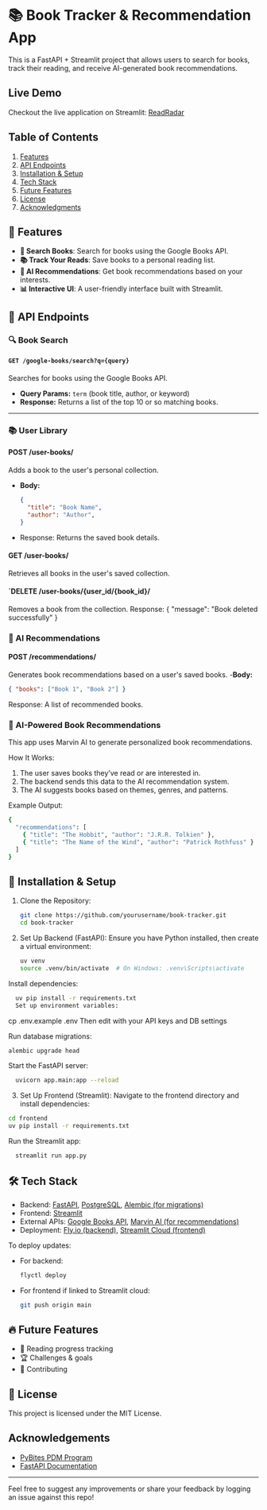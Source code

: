 # 📚 Book Tracker & Recommendation App

This is a FastAPI + Streamlit project that allows users to search for books, track their reading, and receive AI-generated book recommendations.

## Live Demo

Checkout the live application on Streamlit: [ReadRadar](https://booktracking-huv5uj2rm5ec4rqgbf6tgn.streamlit.app)

## Table of Contents
1. [Features](#features)
2. [API Endpoints](#API-Endpoints)
3. [Installation & Setup](#Installation-&-Setup)
4. [Tech Stack](#Tech-Stack)
5. [Future Features](#future-features)
6. [License](#license)
7. [Acknowledgments](#acknowledgments)

## 🚀 Features

- **📖 Search Books**: Search for books using the Google Books API.
- **📚 Track Your Reads**: Save books to a personal reading list.
- **🤖 AI Recommendations**: Get book recommendations based on your interests.
- **📊 Interactive UI**: A user-friendly interface built with Streamlit.


## 📡 API Endpoints

### 🔍 Book Search  
#### `GET /google-books/search?q={query}`  
Searches for books using the Google Books API.  

- **Query Params:** `term` (book title, author, or keyword)  
- **Response:** Returns a list of the top 10 or so matching books.  

---

### 📚 User Library  

#### POST /user-books/
Adds a book to the user's personal collection.  

- **Body:**  
  ```json
  {
    "title": "Book Name",
    "author": "Author",
  }
- Response: Returns the saved book details.

####  GET /user-books/
Retrieves all books in the user's saved collection.

#### `DELETE /user-books/{user_id/{book_id}/
Removes a book from the collection.
Response: { "message": "Book deleted successfully" }


### 🤖 AI Recommendations

#### POST /recommendations/
Generates book recommendations based on a user's saved books.
-**Body:**
  ```json
  { "books": ["Book 1", "Book 2"] }
  ```
Response: A list of recommended books.

### 🤖 AI-Powered Book Recommendations

This app uses Marvin AI to generate personalized book recommendations.

How It Works:
1. The user saves books they’ve read or are interested in.
2. The backend sends this data to the AI recommendation system.
3. The AI suggests books based on themes, genres, and patterns.

Example Output:
  ```bash
  {
    "recommendations": [
      { "title": "The Hobbit", "author": "J.R.R. Tolkien" },
      { "title": "The Name of the Wind", "author": "Patrick Rothfuss" }
    ]
  }
  ```

## 🎯 Installation & Setup

1. Clone the Repository:
   ```bash
   git clone https://github.com/yourusername/book-tracker.git
   cd book-tracker
   ```
2. Set Up Backend (FastAPI):
  Ensure you have Python installed, then create a virtual environment:
    ```bash
    uv venv
    source .venv/bin/activate  # On Windows: .venv\Scripts\activate
    ```
  Install dependencies:
  ```bash
    uv pip install -r requirements.txt
    Set up environment variables:
  ```

  cp .env.example .env  Then edit with your API keys and DB settings
  
  Run database migrations:
  ```bash
  alembic upgrade head
  ```
  Start the FastAPI server:
  ```bash
    uvicorn app.main:app --reload
  ```
3. Set Up Frontend (Streamlit):
  Navigate to the frontend directory and install dependencies:
  ```bash
  cd frontend
  uv pip install -r requirements.txt
  ```
  Run the Streamlit app:
  ```bash
    streamlit run app.py
  ```

    
## 🛠️ Tech Stack
- Backend: [FastAPI](https://fastapi.tiangolo.com), [PostgreSQL](https://www.postgresql.org), [Alembic (for migrations)](https://pypi.org/project/alembic/)
- Frontend: [Streamlit](https://streamlit.io)
- External APIs: [Google Books API](https://developers.google.com/books), [Marvin AI (for recommendations)](https://www.askmarvin.ai)
- Deployment: [Fly.io (backend)](https://fly.io), [Streamlit Cloud (frontend)](https://streamlit.io/cloud)
  
To deploy updates:
- For backend:
  ```bash
  flyctl deploy
  ```
- For frontend if linked to Streamlit cloud:
  ```bash
  git push origin main
  ```
  
## 🔥 Future Features

- 📅 Reading progress tracking
- 🏆 Challenges & goals
- 📝 Contributing


## 📄 License

This project is licensed under the MIT License.

## Acknowledgements

- [PyBites PDM Program](https://pybit.es/catalogue/the-pdm-program/)
- [FastAPI Documentation](https://fastapi.tiangolo.com)

---
Feel free to suggest any improvements or share your feedback by logging an issue against this repo!
